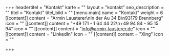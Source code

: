 +++
headertitel = "Kontakt"
karte = ""
layout = "kontakt"
seo_description = ""
titel = "Kontakt"
titel_bild = ""
[menu.main]
name = "Kontakt"
weight = 6
[[content]]
content = "Armin Lausterer\nIn der Au 34 B\n93179 Brennberg"
icon = ""
[[content]]
content = "+49 171 - 1 64 44 22\n+49 94 84 - 95 15 94"
icon = ""
[[content]]
content = "info@armin-lausterer.de"
icon = ""
[[content]]
content = "LinkedIn"
icon = ""
[[content]]
content = "Xing"
icon = ""

+++
